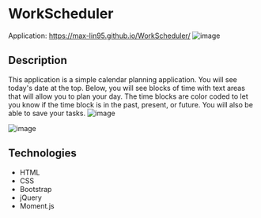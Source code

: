 ﻿# WorkScheduler
Application: https://max-lin95.github.io/WorkScheduler/
![image](https://user-images.githubusercontent.com/103705511/202933397-088e9efe-422d-4140-a550-83dba835480b.png)

## Description
This application is a simple calendar planning application. You will see today's date at the top. Below, you will see blocks of time with text areas that will allow you to plan your day. The time blocks are color coded to let you know if the time block is in the past, present, or future. You will also be able to save your tasks.
![image](https://user-images.githubusercontent.com/103705511/202933436-bb2e32f6-6f17-4410-b65a-90667443f771.png)

![image](https://user-images.githubusercontent.com/103705511/202933767-71253ec2-582b-4b46-9fb0-2fc6957699c8.png)


## Technologies

- HTML
- CSS
- Bootstrap
- jQuery
- Moment.js
